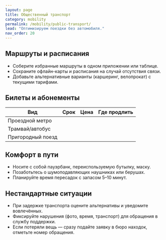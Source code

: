 ```yaml
---
layout: page
title: Общественный транспорт
category: mobility
permalink: /mobility/public-transport/
lead: "Оптимизируем поездки без автомобиля."
nav_order: 20
---
```


## Маршруты и расписания

- Соберите избранные маршруты в одном приложении или таблице.
- Сохраните офлайн-карты и расписания на случай отсутствия связи.
- Добавьте альтернативные варианты (каршеринг, велопрокат) с текущими тарифами.

## Билеты и абонементы

| Вид | Срок | Цена | Где продлить |
| --- | --- | --- | --- |
| Проездной метро |  |  |  |
| Трамвай/автобус |  |  |  |
| Пригородный поезд |  |  |  |

## Комфорт в пути

- Носите с собой пауэрбанк, переиспользуемую бутылку, маску.
- Позаботьтесь о шумоподавляющих наушниках или берушах.
- Планируйте время пересадок с запасом 5–10 минут.

## Нестандартные ситуации

- При задержке транспорта оцените альтернативы и уведомите вовлечённых.
- Фиксируйте нарушения (фото, время, транспорт) для обращения в службу поддержки.
- Если потеряли вещь — сразу подайте заявку в бюро находок, отметьте номер обращения.

